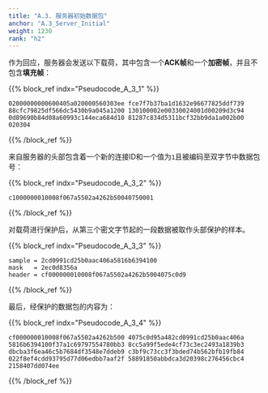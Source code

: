 ```yaml
---
title: "A.3. 服务器初始数据包"
anchor: "A.3_Server_Initial"
weight: 1230
rank: "h2"
---
```


作为回应，服务器会发送以下载荷，其中包含一个**ACK帧**和一个**加密帧**，并且不包含**填充帧**：

{{% block_ref
indx="Pseudocode_A_3_1" %}}

```
02000000000600405a020000560303ee fce7f7b37ba1d1632e96677825ddf739
88cfc79825df566dc5430b9a045a1200 130100002e00330024001d00209d3c94
0d89690b84d08a60993c144eca684d10 81287c834d5311bcf32bb9da1a002b00
020304
```

{{% /block_ref %}}

来自服务器的头部包含着一个新的连接ID和一个值为`1`且被编码至双字节中数据包号：

{{% block_ref
indx="Pseudocode_A_3_2" %}}

```
c1000000010008f067a5502a4262b50040750001
```

{{% /block_ref %}}

对载荷进行保护后，从第三个密文字节起的一段数据被取作头部保护的样本。

{{% block_ref
indx="Pseudocode_A_3_3" %}}

```
sample = 2cd0991cd25b0aac406a5816b6394100
mask   = 2ec0d8356a
header = cf000000010008f067a5502a4262b5004075c0d9
```

{{% /block_ref %}}

最后，经保护的数据包的内容为：

{{% block_ref
indx="Pseudocode_A_3_4" %}}

```
cf000000010008f067a5502a4262b500 4075c0d95a482cd0991cd25b0aac406a
5816b6394100f37a1c69797554780bb3 8cc5a99f5ede4cf73c3ec2493a1839b3
dbcba3f6ea46c5b7684df3548e7ddeb9 c3bf9c73cc3f3bded74b562bfb19fb84
022f8ef4cdd93795d77d06edbb7aaf2f 58891850abbdca3d20398c276456cbc4
2158407dd074ee
```

{{% /block_ref %}}
